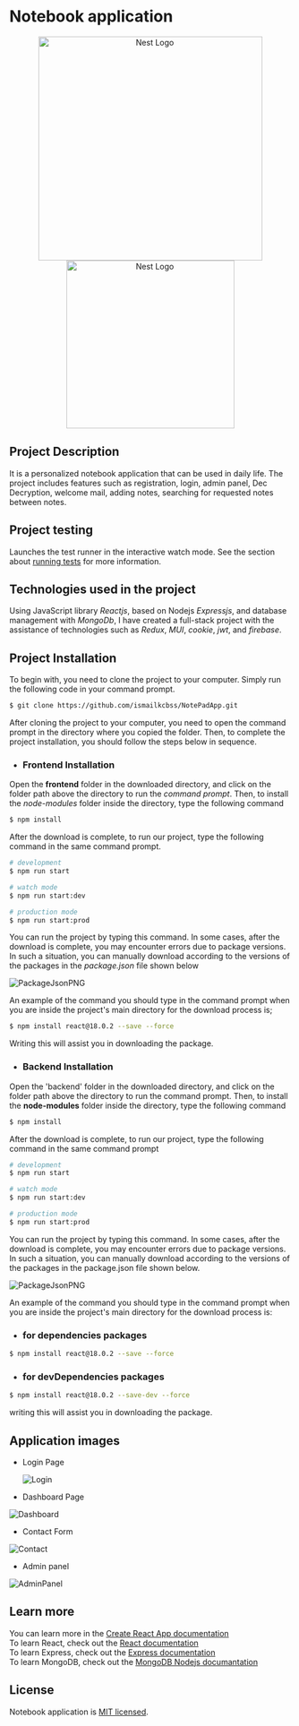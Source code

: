 # Notebook application

<p align="center">
  <a href="https://nodejs.org/en/docs" target="blank"><img src="https://firebasestorage.googleapis.com/v0/b/shopplace-41632.appspot.com/o/Githup%2FNodeJs.png?alt=media&token=a0457543-9e06-429a-9364-fddc0e5b65b0&_gl=1*shqfs2*_ga*MTc4OTQzODUwNy4xNjk0Nzk3MzI5*_ga_CW55HF8NVT*MTY5Nzg4MTIyMi4yNC4xLjE2OTc4ODI0MDEuMjMuMC4w" width="400" alt="Nest Logo" /></a>
  <a href="https://legacy.reactjs.org/docs/getting-started.html" target="blank"><img src="https://firebasestorage.googleapis.com/v0/b/shopplace-41632.appspot.com/o/Githup%2FReactJs.png?alt=media&token=214d305b-a1af-437b-8eb7-e5a90b98f253&_gl=1*y4l745*_ga*MTc4OTQzODUwNy4xNjk0Nzk3MzI5*_ga_CW55HF8NVT*MTY5Nzg4MTIyMi4yNC4xLjE2OTc4ODIzODAuNDQuMC4w" width="300" alt="Nest Logo" /></a>
</p>

## Project Description
It is a personalized notebook application that can be used in daily life. The project includes features such as registration, login, admin panel, Dec Decryption, welcome mail, adding notes, searching for requested notes between notes.

## Project testing
Launches the test runner in the interactive watch mode.
See the section about [running tests](https://create-react-app.dev/docs/running-tests/) for more information.

## Technologies used in the project
Using JavaScript library *Reactjs*, based on Nodejs *Expressjs*, and database management with *MongoDb*, I have created a full-stack project with the assistance of technologies such as *Redux*, *MUI*, *cookie*, *jwt*, and *firebase*.

## Project Installation
To begin with, you need to clone the project to your computer. Simply run the following code in your command prompt.
```bash
$ git clone https://github.com/ismailkcbss/NotePadApp.git
```
After cloning the project to your computer, you need to open the command prompt in the directory where you copied the folder. Then, to complete the project installation, you should follow the steps below in sequence.

- ### Frontend Installation

Open the **frontend** folder in the downloaded directory, and click on the folder path above the directory to run the *command prompt*. Then, to install the *node-modules* folder inside the directory, type the following command

```bash
$ npm install
```

After the download is complete, to run our project, type the following command in the same command prompt.

```bash
# development
$ npm run start

# watch mode
$ npm run start:dev

# production mode
$ npm run start:prod
```

You can run the project by typing this command. In some cases, after the download is complete, you may encounter errors due to package versions. In such a situation, you can manually download according to the versions of the packages in the *package.json* file shown below

![PackageJsonPNG](https://github.com/ismailkcbss/NotePad-Front/blob/main/packagejson.png?raw=true)

An example of the command you should type in the command prompt when you are inside the project's main directory for the download process is;
```bash
$ npm install react@18.0.2 --save --force
```
Writing this will assist you in downloading the package.

- ### Backend Installation 

Open the 'backend' folder in the downloaded directory, and click on the folder path above the directory to run the command prompt. Then, to install the **node-modules** folder inside the directory, type the following command

```bash
$ npm install
```

After the download is complete, to run our project, type the following command in the same command prompt
```bash
# development
$ npm run start

# watch mode
$ npm run start:dev

# production mode
$ npm run start:prod
```

You can run the project by typing this command. In some cases, after the download is complete, you may encounter errors due to package versions. In such a situation, you can manually download according to the versions of the packages in the package.json file shown below.

![PackageJsonPNG](https://github.com/ismailkcbss/NotePad-Front/blob/main/packagejsonbackend.png?raw=true)

An example of the command you should type in the command prompt when you are inside the project's main directory for the download process is:

- ### for dependencies packages
```bash
$ npm install react@18.0.2 --save --force
```


- ### for devDependencies packages
```bash
$ npm install react@18.0.2 --save-dev --force
```
writing this will assist you in downloading the package.

## Application images

- Login Page

  ![Login](https://firebasestorage.googleapis.com/v0/b/shopplace-41632.appspot.com/o/Githup%2FnotepadLogin.png?alt=media&token=877c7470-03e0-4e12-8846-36e9831ee03e&_gl=1*1q2uxn3*_ga*MTc4OTQzODUwNy4xNjk0Nzk3MzI5*_ga_CW55HF8NVT*MTY5Nzg4MTIyMi4yNC4xLjE2OTc4ODI3NzYuNDguMC4w)

- Dashboard Page

![Dashboard](https://firebasestorage.googleapis.com/v0/b/shopplace-41632.appspot.com/o/Githup%2FnotepadDashboard.png?alt=media&token=aa9fa8f2-f67e-4c67-9380-462a1c9f699f&_gl=1*1ylk7l8*_ga*MTc4OTQzODUwNy4xNjk0Nzk3MzI5*_ga_CW55HF8NVT*MTY5Nzg4MTIyMi4yNC4xLjE2OTc4ODI1NzAuNDYuMC4w)

- Contact Form

![Contact](https://firebasestorage.googleapis.com/v0/b/shopplace-41632.appspot.com/o/Githup%2Fnotepadcontact.png?alt=media&token=56fd3e8a-77ab-404e-b769-960acf582882&_gl=1*8v8xj4*_ga*MTc4OTQzODUwNy4xNjk0Nzk3MzI5*_ga_CW55HF8NVT*MTY5Nzg4MTIyMi4yNC4xLjE2OTc4ODI1OTYuMjAuMC4w)

- Admin panel

![AdminPanel](https://firebasestorage.googleapis.com/v0/b/shopplace-41632.appspot.com/o/Githup%2Fnotpadadmin.png?alt=media&token=e40f3b29-0880-484a-adf1-22917a4a48d8&_gl=1*1o2u3e3*_ga*MTc4OTQzODUwNy4xNjk0Nzk3MzI5*_ga_CW55HF8NVT*MTY5Nzg4MTIyMi4yNC4xLjE2OTc4ODI2MTMuMy4wLjA.)


## Learn more

You can learn more in the [Create React App documentation](https://create-react-app.dev/docs/getting-started/) <br/>
To learn React, check out the [React documentation](https://react.dev/)<br/>
To learn Express, check out the [Express documentation](https://expressjs.com/)<br/>
To learn MongoDB, check out the [MongoDB Nodejs documantation](https://www.mongodb.com/docs/drivers/node/current/) <br/>

## License
Notebook application is [MIT licensed](LICENSE).

